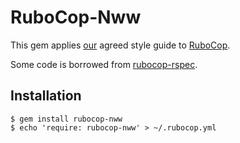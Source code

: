 # RuboCop-Nww

This gem applies [our](http://www.nix-wie-weg.de/mitarbeiter.html#developers)
agreed style guide to [RuboCop](https://github.com/bbatsov/rubocop).

Some code is borrowed from
[rubocop-rspec](https://github.com/nevir/rubocop-rspec).

## Installation

    $ gem install rubocop-nww
    $ echo 'require: rubocop-nww' > ~/.rubocop.yml
